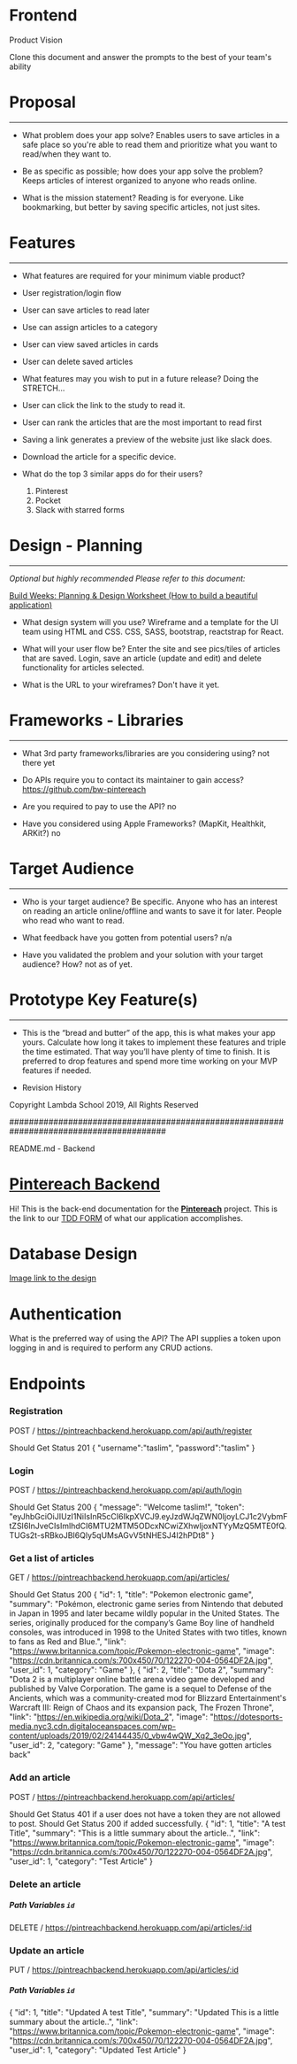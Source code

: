 # Frontend

Product Vision

Clone this document and answer the prompts to the best of your team's ability 

# Proposal

---

- What problem does your app solve?
    Enables users to save articles in a safe place so you're able to read them and prioritize what you want to read/when they want to.

- Be as specific as possible; how does your app solve the problem?
    Keeps articles of interest organized to anyone who reads online. 

- What is the mission statement?
    Reading is for everyone. Like bookmarking, but better by saving specific articles, not just sites. 


# Features

---

- What features are required for your minimum viable product?

- User registration/login flow
- User can save articles to read later
- Use can assign articles to a category
- User can view saved articles in cards
- User can delete saved articles


- What features may you wish to put in a future release?
    Doing the STRETCH...
- User can click the link to the study to read it.
- User can rank the articles that are the most important to read first
- Saving a link generates a preview of the website just like slack does.
- Download the article for a specific device. 


- What do the top 3 similar apps do for their users?
    1.  Pinterest
    2.  Pocket
    3.  Slack with starred forms

# Design - Planning

---

*Optional but highly recommended*
*Please refer to this document:*

[Build Weeks: Planning & Design Worksheet (How to build a beautiful application)](https://www.notion.so/aabd4ef25a184a2085e511ce93480c0f)

- What design system will you use?
    Wireframe and a template for the UI team using HTML and CSS.
    CSS, SASS, bootstrap, reactstrap for React.

- What will your user flow be? 
    Enter the site and see pics/tiles of articles that are saved. 
    Login, save an article (update and edit) and delete functionality for articles selected.

- What is the URL to your wireframes?
    Don't have it yet.

# Frameworks - Libraries

---

- What 3rd party frameworks/libraries are you considering using?
    not there yet 

- Do APIs require you to contact its maintainer to gain access?
    https://github.com/bw-pintereach

- Are you required to pay to use the API?
    no

- Have you considered using Apple Frameworks? (MapKit, Healthkit, ARKit?)
    no


# Target Audience

---

- Who is your target audience? Be specific.
    Anyone who has an interest on reading an article online/offline and wants to save it for later. People who read who want to read. 

- What feedback have you gotten from potential users?
    n/a
- Have you validated the problem and your solution with your target audience? How?
    not as of yet.


# Prototype Key Feature(s)

---

- This is the “bread and butter” of the app, this is what makes your app yours. Calculate how long it takes to implement these features and triple the time estimated. That way you’ll have plenty of time to finish. It is preferred to drop features and spend more time working on your MVP features if needed.

- Revision History

Copyright Lambda School 2019, All Rights Reserved

########################################################################################

README.md - Backend
# [Pintereach Backend](https://github.com/pintereach-bw)

Hi! This is the back-end documentation for the **[Pintereach](https://github.com/pintereach-bw)** project.
This is the link to our [TDD FORM](https://docs.google.com/document/d/1udh5Wk8TOqJB-R949SRy242c9HR9ayK8Wi6tZN2WZwU/edit) of what our application accomplishes.

# Database Design

[Image link to the design](https://imgur.com/a/B6CkLxA)

# Authentication

<p>  What is the preferred way of using the API? The API supplies a token upon logging in and is required to perform any CRUD actions.</p>

# Endpoints

### Registration

POST / https://pintreachbackend.herokuapp.com/api/auth/register

Should Get Status 201
{
    "username":"taslim",
    "password":"taslim"
}

### Login

POST / https://pintreachbackend.herokuapp.com/api/auth/login

Should Get Status 200
{
   "message": "Welcome taslim!",
   "token": "eyJhbGciOiJIUzI1NiIsInR5cCI6IkpXVCJ9.eyJzdWJqZWN0IjoyLCJ1c2VybmFtZSI6InJveCIsImlhdCI6MTU2MTM5ODcxNCwiZXhwIjoxNTYyMzQ5MTE0fQ.TUGs2t-sRBkoJBI6Qly5qUMsAGvV5tNHESJ4I2hPDt8"
}

### Get a list of articles

GET / https://pintreachbackend.herokuapp.com/api/articles/

Should Get Status 200
{
           "id": 1,
           "title": "Pokemon electronic game",
           "summary": "Pokémon, electronic game series from Nintendo that debuted in Japan in 1995 and later became wildly popular in the United States. The series, originally produced for the company’s Game Boy line of handheld consoles, was introduced in 1998 to the United States with two titles, known to fans as Red and Blue.",
           "link": "https://www.britannica.com/topic/Pokemon-electronic-game",
           "image": "https://cdn.britannica.com/s:700x450/70/122270-004-0564DF2A.jpg",
           "user_id": 1,
           "category": "Game"
       },
       {
           "id": 2,
           "title": "Dota 2",
           "summary": "Dota 2 is a multiplayer online battle arena video game developed and published by Valve Corporation. The game is a sequel to Defense of the Ancients, which was a community-created mod for Blizzard Entertainment's Warcraft III: Reign of Chaos and its expansion pack, The Frozen Throne",
           "link": "https://en.wikipedia.org/wiki/Dota_2",
           "image": "https://dotesports-media.nyc3.cdn.digitaloceanspaces.com/wp-content/uploads/2019/02/24144435/0_vbw4wQW_Xq2_3eOo.jpg",
           "user_id": 2,
           "category: "Game"
       },
   "message": "You have gotten articles back"

### Add an article

POST / https://pintreachbackend.herokuapp.com/api/articles/

Should Get Status 401 if a user does not have a token they are not allowed to post.
Should Get Status 200 if added successfully.
{
   "id": 1,
    "title": "A test Title",
    "summary": "This is a little summary about the article..",
    "link": "https://www.britannica.com/topic/Pokemon-electronic-game",
    "image": "https://cdn.britannica.com/s:700x450/70/122270-004-0564DF2A.jpg",
    "user_id": 1,
    "category": "Test Article"
}

### Delete an article

##### Path Variables `id`

DELETE / https://pintreachbackend.herokuapp.com/api/articles/:id

### Update an article

PUT / https://pintreachbackend.herokuapp.com/api/articles/:id

##### Path Variables `id`

{
   "id": 1,
    "title": "Updated A test Title",
    "summary": "Updated This is a little summary about the article..",
    "link": "https://www.britannica.com/topic/Pokemon-electronic-game",
    "image": "https://cdn.britannica.com/s:700x450/70/122270-004-0564DF2A.jpg",
    "user_id": 1,
    "category": "Updated Test Article"
}